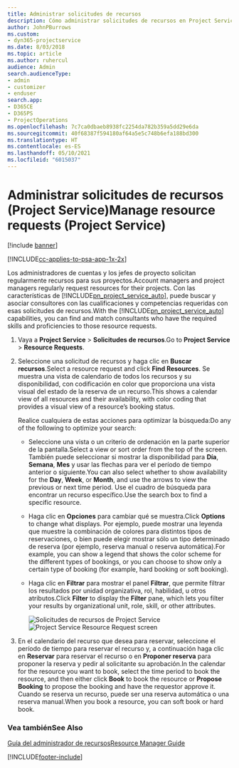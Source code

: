 ```yaml
---
title: Administrar solicitudes de recursos
description: Cómo administrar solicitudes de recursos en Project Service
author: JohnPBurrows
ms.custom:
- dyn365-projectservice
ms.date: 8/03/2018
ms.topic: article
ms.author: ruhercul
audience: Admin
search.audienceType:
- admin
- customizer
- enduser
search.app:
- D365CE
- D365PS
- ProjectOperations
ms.openlocfilehash: 7c7ca0dbaeb8938fc2254da782b359a5dd29e6da
ms.sourcegitcommit: 40f68387f594180af64a5e5c748b6efa188bd300
ms.translationtype: HT
ms.contentlocale: es-ES
ms.lasthandoff: 05/10/2021
ms.locfileid: "6015037"
---
```

# <a name="manage-resource-requests-project-service"></a><span data-ttu-id="9d864-103">Administrar solicitudes de recursos (Project Service)</span><span class="sxs-lookup"><span data-stu-id="9d864-103">Manage resource requests (Project Service)</span></span>

[!include [banner](../includes/psa-now-project-operations.md)]

[!INCLUDE[cc-applies-to-psa-app-1x-2x](../includes/cc-applies-to-psa-app-1x-2x.md)]

<span data-ttu-id="9d864-104">Los administradores de cuentas y los jefes de proyecto solicitan regularmente recursos para sus proyectos.</span><span class="sxs-lookup"><span data-stu-id="9d864-104">Account managers and project managers regularly request resources for their projects.</span></span> <span data-ttu-id="9d864-105">Con las características de [!INCLUDE[pn_project_service_auto](../includes/pn-project-service-auto.md)], puede buscar y asociar consultores con las cualificaciones y competencias requeridas con esas solicitudes de recursos.</span><span class="sxs-lookup"><span data-stu-id="9d864-105">With the [!INCLUDE[pn_project_service_auto](../includes/pn-project-service-auto.md)] capabilities, you can find and match consultants who have the required skills and proficiencies to those resource requests.</span></span>  
  
1. <span data-ttu-id="9d864-106">Vaya a **Project Service** > **Solicitudes de recursos**.</span><span class="sxs-lookup"><span data-stu-id="9d864-106">Go to **Project Service** > **Resource Requests**.</span></span>  
  
2. <span data-ttu-id="9d864-107">Seleccione una solicitud de recursos y haga clic en **Buscar recursos**.</span><span class="sxs-lookup"><span data-stu-id="9d864-107">Select a resource request and click **Find Resources**.</span></span> <span data-ttu-id="9d864-108">Se muestra una vista de calendario de todos los recursos y su disponibilidad, con codificación en color que proporciona una vista visual del estado de la reserva de un recurso.</span><span class="sxs-lookup"><span data-stu-id="9d864-108">This shows a calendar view of all resources and their availability, with color coding that provides a visual view of a resource’s booking status.</span></span>  
  
    <span data-ttu-id="9d864-109">Realice cualquiera de estas acciones para optimizar la búsqueda:</span><span class="sxs-lookup"><span data-stu-id="9d864-109">Do any of the following to optimize your search:</span></span>  
  
   -   <span data-ttu-id="9d864-110">Seleccione una vista o un criterio de ordenación en la parte superior de la pantalla.</span><span class="sxs-lookup"><span data-stu-id="9d864-110">Select a view or sort order from the top of the screen.</span></span> <span data-ttu-id="9d864-111">También puede seleccionar si mostrar la disponibilidad para **Día**, **Semana**, **Mes** y usar las flechas para ver el período de tiempo anterior o siguiente.</span><span class="sxs-lookup"><span data-stu-id="9d864-111">You can also select whether to show availability for the **Day**, **Week**, or **Month**, and use the arrows to view the previous or next time period.</span></span> <span data-ttu-id="9d864-112">Use el cuadro de búsqueda para encontrar un recurso específico.</span><span class="sxs-lookup"><span data-stu-id="9d864-112">Use the search box to find a specific resource.</span></span>  
  
   -   <span data-ttu-id="9d864-113">Haga clic en **Opciones** para cambiar qué se muestra.</span><span class="sxs-lookup"><span data-stu-id="9d864-113">Click **Options** to change what displays.</span></span> <span data-ttu-id="9d864-114">Por ejemplo, puede mostrar una leyenda que muestre la combinación de colores para distintos tipos de reservaciones, o bien puede elegir mostrar sólo un tipo determinado de reserva (por ejemplo, reserva manual o reserva automática).</span><span class="sxs-lookup"><span data-stu-id="9d864-114">For example, you can show a legend that shows the color scheme for the different types of bookings, or you can choose to show only a certain type of booking (for example, hard booking or soft booking).</span></span>  
  
   -   <span data-ttu-id="9d864-115">Haga clic en **Filtrar** para mostrar el panel **Filtrar**, que permite filtrar los resultados por unidad organizativa, rol, habilidad, u otros atributos.</span><span class="sxs-lookup"><span data-stu-id="9d864-115">Click **Filter** to display the **Filter** pane, which lets you filter your results by organizational unit, role, skill, or other attributes.</span></span>  
  
       <span data-ttu-id="9d864-116">![Solicitudes de recursos de Project Service](../psa/media/project-service-resource-request-screen.png "Solicitudes de recursos de Project Service")</span><span class="sxs-lookup"><span data-stu-id="9d864-116">![Project Service Resource Request screen](../psa/media/project-service-resource-request-screen.png "Project Service Resource Request screen")</span></span>  
  
3. <span data-ttu-id="9d864-117">En el calendario del recurso que desea para reservar, seleccione el período de tiempo para reservar el recurso y, a continuación haga clic en **Reservar** para reservar el recurso o en **Proponer reserva** para proponer la reserva y pedir al solicitante su aprobación.</span><span class="sxs-lookup"><span data-stu-id="9d864-117">In the calendar for the resource you want to book, select the time period to book the resource, and then either click **Book** to book the resource or **Propose Booking** to propose the booking and have the requestor approve it.</span></span> <span data-ttu-id="9d864-118">Cuando se reserva un recurso, puede ser una reserva automática o una reserva manual.</span><span class="sxs-lookup"><span data-stu-id="9d864-118">When you book a resource, you can soft book or hard book.</span></span>  
  
### <a name="see-also"></a><span data-ttu-id="9d864-119">Vea también</span><span class="sxs-lookup"><span data-stu-id="9d864-119">See Also</span></span>  
 [<span data-ttu-id="9d864-120">Guía del administrador de recursos</span><span class="sxs-lookup"><span data-stu-id="9d864-120">Resource Manager Guide</span></span>](../psa/resource-manager-guide.md)


[!INCLUDE[footer-include](../includes/footer-banner.md)]